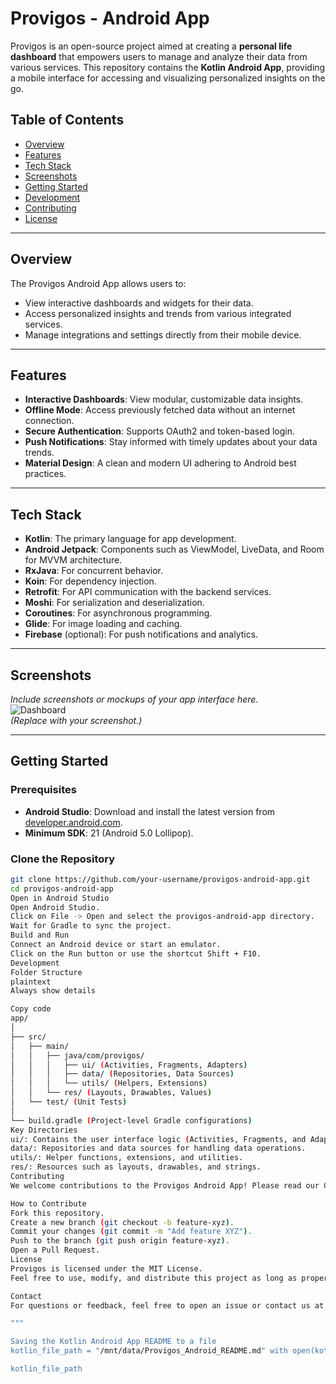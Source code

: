 # Provigos - Android App

Provigos is an open-source project aimed at creating a **personal life dashboard** that empowers users to manage and analyze their data from various services. This repository contains the **Kotlin Android App**, providing a mobile interface for accessing and visualizing personalized insights on the go.

## Table of Contents

- [Overview](#overview)
- [Features](#features)
- [Tech Stack](#tech-stack)
- [Screenshots](#screenshots)
- [Getting Started](#getting-started)
- [Development](#development)
- [Contributing](#contributing)
- [License](#license)

---

## Overview

The Provigos Android App allows users to:
- View interactive dashboards and widgets for their data.
- Access personalized insights and trends from various integrated services.
- Manage integrations and settings directly from their mobile device.

---

## Features

- **Interactive Dashboards**: View modular, customizable data insights.
- **Offline Mode**: Access previously fetched data without an internet connection.
- **Secure Authentication**: Supports OAuth2 and token-based login.
- **Push Notifications**: Stay informed with timely updates about your data trends.
- **Material Design**: A clean and modern UI adhering to Android best practices.

---

## Tech Stack

- **Kotlin**: The primary language for app development.
- **Android Jetpack**: Components such as ViewModel, LiveData, and Room for MVVM architecture.
- **RxJava**: For concurrent behavior. 
- **Koin**: For dependency injection.
- **Retrofit**: For API communication with the backend services.
- **Moshi**: For serialization and deserialization. 
- **Coroutines**: For asynchronous programming.
- **Glide**: For image loading and caching.
- **Firebase** (optional): For push notifications and analytics.

---

## Screenshots

*Include screenshots or mockups of your app interface here.*  
![Dashboard](https://via.placeholder.com/800x400)  
*(Replace with your screenshot.)*

---

## Getting Started

### Prerequisites

- **Android Studio**: Download and install the latest version from [developer.android.com](https://developer.android.com/studio).
- **Minimum SDK**: 21 (Android 5.0 Lollipop).

### Clone the Repository

```bash
git clone https://github.com/your-username/provigos-android-app.git
cd provigos-android-app
Open in Android Studio
Open Android Studio.
Click on File -> Open and select the provigos-android-app directory.
Wait for Gradle to sync the project.
Build and Run
Connect an Android device or start an emulator.
Click on the Run button or use the shortcut Shift + F10.
Development
Folder Structure
plaintext
Always show details

Copy code
app/
│
├── src/
│   ├── main/
│   │   ├── java/com/provigos/
│   │   │   ├── ui/ (Activities, Fragments, Adapters)
│   │   │   ├── data/ (Repositories, Data Sources)
│   │   │   └── utils/ (Helpers, Extensions)
│   │   └── res/ (Layouts, Drawables, Values)
│   └── test/ (Unit Tests)
│
└── build.gradle (Project-level Gradle configurations)
Key Directories
ui/: Contains the user interface logic (Activities, Fragments, and Adapters).
data/: Repositories and data sources for handling data operations.
utils/: Helper functions, extensions, and utilities.
res/: Resources such as layouts, drawables, and strings.
Contributing
We welcome contributions to the Provigos Android App! Please read our CONTRIBUTING.md to get started.

How to Contribute
Fork this repository.
Create a new branch (git checkout -b feature-xyz).
Commit your changes (git commit -m "Add feature XYZ").
Push to the branch (git push origin feature-xyz).
Open a Pull Request.
License
Provigos is licensed under the MIT License.
Feel free to use, modify, and distribute this project as long as proper attribution is provided.

Contact
For questions or feedback, feel free to open an issue or contact us at email@example.com.

"""

Saving the Kotlin Android App README to a file
kotlin_file_path = "/mnt/data/Provigos_Android_README.md" with open(kotlin_file_path, "w") as file: file.write(kotlin_readme_content)

kotlin_file_path
